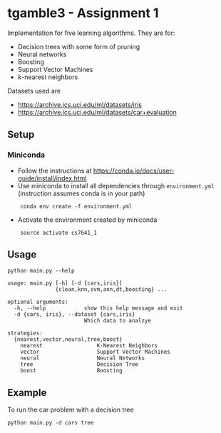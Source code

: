 # tgamble3 - Assignment 1

Implementation for five learning algorithms. They are for:

-   Decision trees with some form of pruning
-   Neural networks
-   Boosting
-   Support Vector Machines
-   *k*-nearest neighbors

Datasets used are
- https://archive.ics.uci.edu/ml/datasets/iris
- https://archive.ics.uci.edu/ml/datasets/car+evaluation

## Setup

### Miniconda

- Follow the instructions at https://conda.io/docs/user-guide/install/index.html
- Use miniconda to install all dependencies through `environment.yml` (instruction assumes conda is in your path)

```
    conda env create -f environment.yml
```

- Activate the environment created by miniconda

```
    source activate cs7641_1
```

## Usage

```
python main.py --help

usage: main.py [-h] [-d {cars,iris}]
               {clean,knn,svm,ann,dt,boosting} ...

optional arguments:
  -h, --help            show this help message and exit
  -d {cars, iris}, --dataset {cars,iris}
                        Which data to analzye

strategies:
  {nearest,vector,neural,tree,boost}
    nearest                 K-Nearest Neighbors
    vector                  Support Vector Machines
    neural                  Neural Networks
    tree                    Decision Tree
    boost                   Boosting

```


## Example

To run the car problem with a decision tree

```
python main.py -d cars tree
```